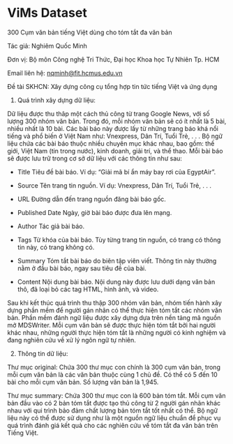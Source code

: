 # ViMs Dataset
300 Cụm văn bản tiếng Việt dùng cho tóm tắt đa văn bản

Tác giả: Nghiêm Quốc Minh

Đơn vị: Bộ môn Công nghệ Tri Thức, Đại học Khoa học Tự Nhiên Tp. HCM

Email liên hệ: nqminh@fit.hcmus.edu.vn

Đề tài SKHCN: Xây dựng công cụ tổng hợp tin tức tiếng Việt và ứng dụng

1. Quá trình xây dựng dữ liệu:

Dữ liệu được thu thâp một cách thủ công từ trang Google News, với số lượng 300 nhóm văn bản. 
Trong đó, mỗi nhóm văn bản sẽ có ít nhất là 5 bài, nhiều nhất là 10 bài. 
Các bài báo này được lấy từ những trang báo khá nổi tiếng và phổ biến ở Việt Nam như: Vnexpress, Dân Trí, Tuổi Trẻ, . . .
Bộ ngữ liệu chứa các bài báo thuộc nhiều chuyên mục khác nhau, bao gồm: thế giới, Việt Nam (tin trong nước), kinh doanh, giải trí, và thể thao.
Mỗi bài báo sẽ được lưu trữ trong cơ sở dữ liệu với các thông tin như sau: 

* Title Tiêu đề bài báo. 
Ví dụ: “Giải mã bí ẩn máy bay rơi của EgyptAir”. 

* Source Tên trang tin nguồn. 
Ví dụ: Vnexpress, Dân Trí, Tuổi Trẻ, . . .

* URL Đường dẫn đến trang nguồn đăng bài báo gốc.

* Published Date Ngày, giờ bài báo được đưa lên mạng.

* Author Tác giả bài báo.

* Tags Từ khóa của bài báo. 
Tùy từng trang tin nguồn, có trang có thông tin này, có trang không có.

* Summary Tóm tắt bài báo do biên tập viên viết. 
Thông tin này thường nằm ở đầu bài báo, ngay sau tiêu đề của bài.

* Content Nội dung bài báo. 
Nội dung này được lưu dưới dạng văn bản thô, đã loại bỏ các tag HTML, hình ảnh, và video.

Sau khi kết thúc quá trình thu thập 300 nhóm văn bản, nhóm tiến hành xây dựng phần mềm để người gán nhãn có thể thực hiện tóm tắt các nhóm văn bản. 
Phần mềm đánh ngữ liệu được xây dựng dựa trên nền tảng mã nguồn mở MDSWriter. 
Mỗi cụm văn bản sẽ được thực hiện tóm tắt bởi hai người khác nhau, những người thực hiện tóm tắt là những người có kinh nghiệm và đang nghiên cứu về xử lý ngôn ngữ tự nhiên.

2. Thông tin dữ liệu:

Thư mục original: Chứa 300 thư mục con chính là 300 cụm văn bản, trong mỗi cụm văn bản là các văn bản thuộc cùng 1 chủ đề. 
Có thể có 5 đến 10 bài cho mỗi cụm văn bản. 
Số lượng văn bản là 1,945.

Thư mục summary: Chứa 300 thư mục con là 600 bản tóm tắt.
Mỗi cụm văn bản đầu vào có 2 bản tóm tắt được tạo thủ công từ 2 người gán nhãn khác nhau với qui trình bảo đảm chất lượng bản tóm tắt tốt nhất có thể. 
Bộ ngữ liệu này có thể được sử dụng như là một nguồn ngữ liệu chuẩn để phục vụ quá trình đánh giá kết quả cho các nghiên cứu về tóm tắt đa văn bản trên Tiếng Việt.
